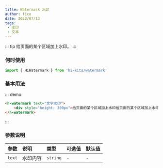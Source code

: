 ```yaml
---
title: Watermark 水印
author: fico
date: 2022/07/13
tags:
 - 水印
 - 文本
---
```

::: tip
给页面的某个区域加上水印。
:::
### 何时使用
```ts
import { HiWatermark } from 'hi-kits/watermark'
```

### 基本用法

::: demo
```html
<h-watermark text="文字水印">
    <div style="height: 300px">给页面的某个区域加上水印给页面的某个区域加上水印给页面的某个区域加上水印给页面的某个区域加上水印给页面的某个区域加上水印给页面的某个区域加上水印给页面的某个区域加上水印</div>
</h-watermark>
```
:::

### 参数说明

|参数|说明|类型|可选值|默认值
|:--|:--|:--|:-----|:---
| `text`| 水印内容 |  `string` | - | -
